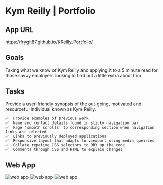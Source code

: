 # **Kym Reilly | Portfolio**

## **App URL**

https://frygit87.github.io/KReilly_Portfolio/

## **Goals**

Taking what we know of Kym Reilly and applying it to a 5 minute read for those savvy employers looking to find out a little extra about him.

## **Tasks**

Provide a user-friendly synopsis of the out-going, motivated and resourceful individual known as Kym Reilly.

    ✅  Provide examples of previous work
    ✅  Name and contact details found in sticky navigation bar
    ✅  Page 'smooth scrolls' to corresponding section when navigation links are selected
    ✅  Links to previously deployed applications
    ✅  Responsive layout that adapts to viewport using media queiries
    ✅  Collate repative CSS selectors to DRY up the code
    ✅  Comments through CSS and HTML to explain changes

## **Web App**

![web app](./assets/img)
![web app](./assets/img)
![web app](/assets/img)
